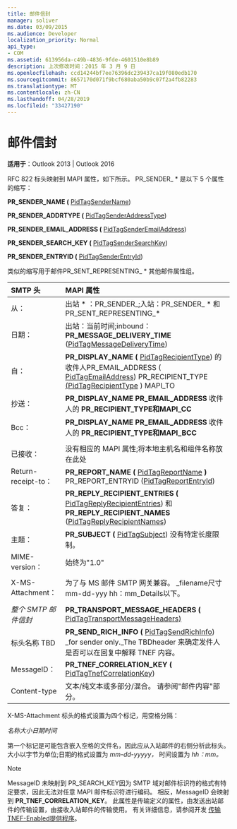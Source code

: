 ```yaml
---
title: 邮件信封
manager: soliver
ms.date: 03/09/2015
ms.audience: Developer
localization_priority: Normal
api_type:
- COM
ms.assetid: 613956da-c49b-4836-9fde-4601510e8b89
description: 上次修改时间：2015 年 3 月 9 日
ms.openlocfilehash: ccd14244bf7ee76396dc239437ca19f080edb170
ms.sourcegitcommit: 8657170d071f9bcf680aba50b9c07f2a4fb82283
ms.translationtype: MT
ms.contentlocale: zh-CN
ms.lasthandoff: 04/28/2019
ms.locfileid: "33427190"
---
```

# <a name="message-envelope"></a>邮件信封

  
  
**适用于**：Outlook 2013 | Outlook 2016 
  
RFC 822 标头映射到 MAPI 属性，如下所示。 PR_SENDER_ \* 是以下 5 个属性的缩写：
  
 **PR_SENDER_NAME (** [PidTagSenderName](pidtagsendername-canonical-property.md)) 
  
 **PR_SENDER_ADDRTYPE (** [PidTagSenderAddressType](pidtagsenderaddresstype-canonical-property.md)) 
  
 **PR_SENDER_EMAIL_ADDRESS (** [PidTagSenderEmailAddress](pidtagsenderemailaddress-canonical-property.md)) 
  
 **PR_SENDER_SEARCH_KEY (** [PidTagSenderSearchKey](pidtagsendersearchkey-canonical-property.md)) 
  
 **PR_SENDER_ENTRYID (** [PidTagSenderEntryId](pidtagsenderentryid-canonical-property.md)) 
  
类似的缩写用于邮件PR_SENT_REPRESENTING_ \* 其他邮件属性组。
  
|**SMTP 头**|**MAPI 属性**|
|:-----|:-----|
|从：  <br/> |出站 \* ：PR_SENDER_;入站：PR_SENDER_ \* 和PR_SENT_REPRESENTING_\*  <br/> |
|日期：  <br/> |出站：当前时间;inbound： **PR_MESSAGE_DELIVERY_TIME** ([PidTagMessageDeliveryTime](pidtagmessagedeliverytime-canonical-property.md))   <br/> |
|自：  <br/> |**PR_DISPLAY_NAME (** [PidTagRecipientType](pidtagdisplayname-canonical-property.md)) 的收件人PR_EMAIL_ADDRESS ( [PidTagEmailAddress](pidtagemailaddress-canonical-property.md)) PR_RECIPIENT_TYPE [ (PidTagRecipientType](pidtagrecipienttype-canonical-property.md) ) MAPI_TO  <br/> |
|抄送：  <br/> |**PR_DISPLAY_NAME PR_EMAIL_ADDRESS** 收件人的 **PR_RECIPIENT_TYPE和MAPI_CC**  <br/> |
|Bcc：  <br/> |**PR_DISPLAY_NAME PR_EMAIL_ADDRESS** 收件人的 **PR_RECIPIENT_TYPE和MAPI_BCC**  <br/> |
|||
|已接收：  <br/> |没有相应的 MAPI 属性;将本地主机名和组件名称放在此处  <br/> |
|Return-receipt-to：  <br/> |**PR_REPORT_NAME (** [PidTagReportName](pidtagreportname-canonical-property.md) **)** PR_REPORT_ENTRYID ([PidTagReportEntryId](pidtagreportentryid-canonical-property.md))   <br/> |
|答复：  <br/> |**PR_REPLY_RECIPIENT_ENTRIES (** [PidTagReplyRecipientEntries](pidtagreplyrecipiententries-canonical-property.md)) 和 **PR_REPLY_RECIPIENT_NAMES** ([PidTagReplyRecipientNames](pidtagreplyrecipientnames-canonical-property.md))   <br/> |
|主题：  <br/> |**PR_SUBJECT (** [PidTagSubject](pidtagsubject-canonical-property.md)) 没有特定长度限制。  <br/> |
|MIME-version：  <br/> |始终为"1.0"  <br/> |
|||
|X-MS-Attachment：  <br/> |为了与 MS 邮件 SMTP 网关兼容。 _filename尺寸 mm-dd-yyy hh：mm_Details以下。  <br/> |
|||
| _整个 SMTP 邮件信封_ <br/> |**PR_TRANSPORT_MESSAGE_HEADERS (** [PidTagTransportMessageHeaders)](pidtagtransportmessageheaders-canonical-property.md)  <br/> |
|标头名称 TBD  <br/> |**PR_SEND_RICH_INFO (** [PidTagSendRichInfo](pidtagsendrichinfo-canonical-property.md)) _for sender only._The TBDheader 来确定发件人是否可以在回复中解释 TNEF 内容。  <br/> |
|MessageID：  <br/> |**PR_TNEF_CORRELATION_KEY (** [PidTagTnefCorrelationKey](pidtagtnefcorrelationkey-canonical-property.md))   <br/> |
|Content-type  <br/> |文本/纯文本或多部分/混合。 请参阅"邮件内容"部分。  <br/> |
   
X-MS-Attachment 标头的格式设置为四个标记，用空格分隔：
  
 _名称大小日期时间_
  
第一个标记是可能包含嵌入空格的文件名，因此应从入站邮件的右侧分析此标头。 大小以字节为单位;日期的格式设置为  _mm-dd-yyyyy，_ 时间设置为  _hh：mm。_
  
> [!NOTE]
> MessageID 未映射到 PR_SEARCH_KEY因为 SMTP 域对邮件标识符的格式有特定要求，因此无法对任意 MAPI 邮件标识符进行编码。 相反，MessageID 会映射到 **PR_TNEF_CORRELATION_KEY**。 此属性是传输定义的属性，由发送出站邮件的传输设置，由接收入站邮件的传输使用。 有关详细信息，请参阅开发 [传输TNEF-Enabled提供程序](developing-a-tnef-enabled-transport-provider.md)。 
  

